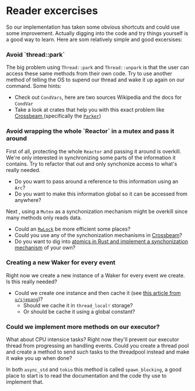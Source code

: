 # Reader excercises

So our implementation has taken some obvious shortcuts and could use some improvement. Actually digging into the code and try things yourself is a good way to learn. Here are som relatively simple and good excersises:

### Avoid \`thread::park\`

The big problem using `Thread::park` and `Thread::unpark` is that the user can access these same methods from their own code. Try to use another method of telling the OS to supend our thread and wake it up again on our command. Some hints:

* Check out `CondVars`, here are two sources Wikipedia and the docs for `CondVar`
* Take a look at crates that help you with this exact problem like [Crossbeam ](https://github.com/crossbeam-rs/crossbeam)\(specifically the [`Parker`](https://docs.rs/crossbeam/0.7.3/crossbeam/sync/struct.Parker.html)\)

### Avoid wrapping the whole \`Reactor\` in a mutex and pass it around

First of all, protecting the whole `Reactor` and passing it around is overkill. We're only interested in synchronizing some parts of the information it contains. Try to refactor that out and only synchonize access to what's really needed.

* Do you want to pass around a reference to this information using an `Arc`?
* Do you want to make this information global so it can be accessed from anywhere?

Next , using a `Mutex` as a synchonization mechanism might be overkill since many methods only reads data. 

* Could an [`RwLock`](https://doc.rust-lang.org/stable/std/sync/struct.RwLock.html) be more efficient some places?
* Could you use any of the synchonization mechanisms in [Crossbeam](https://github.com/crossbeam-rs/crossbeam)?
* Do you want to dig into [atomics in Rust and implement a synchonization mechanism](https://cfsamsonbooks.gitbook.io/epoll-kqueue-iocp-explained/appendix-1/atomics-in-rust) of your own?

### Creating a new Waker for every event

Right now we create a new instance of a Waker for every event we create. Is this really needed? 

* Could we create one instance and then cache it \(see [this article from `u/sjepang`](https://stjepang.github.io/2020/01/25/build-your-own-block-on.html)\)?
  * Should we cache it in `thread_local!` storage?
  * Or should be cache it using a global constant?

### Could we implement more methods on our executor?

What about CPU intensice tasks? Right now they'll prevent our executor thread from progressing an handling events. Could you create a thread pool and create a method to send such tasks to the threadpool instead and make it wake you up when done?

In both `async_std` and `tokio` this method is called `spawn_blocking`, a good place to start is to read the documentation and the code thy use to implement that.



